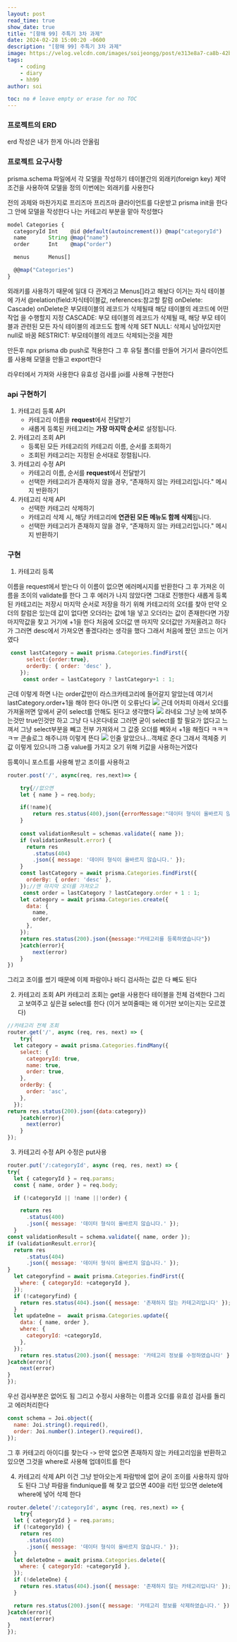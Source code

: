 ```yaml
---
layout: post
read_time: true
show_date: true
title: "[항해 99] 주특기 3차 과제"
date: 2024-02-28 15:00:20 -0600
description: "[항해 99] 주특기 3차 과제"
image: https://velog.velcdn.com/images/soijeongg/post/e313e8a7-ca8b-42b9-9da1-eae95d00f2df/image.png
tags: 
    - coding
    - diary
    - hh99
author: soi

toc: no # leave empty or erase for no TOC
---
```


### 프로젝트의 ERD
erd 작성은 내가 한게 아니라 안올림

### 프로젝트 요구사항
prisma.schema 파일에서 각 모델을 작성하기
테이블간의 외래키(foreign key) 제약 조건을 사용하여 모델을 정의
이번에는 외래키를 사용한다

전의 과제와 마찬가지로 프리즈마 프리즈마 클라이언트를 다운받고 prisma init을 한다
그 안에 모델을 작성한다 
나는 카테고리 부분을 맡아 작성했다 
``` javascript
model Categories {
  categoryId Int    @id @default(autoincrement()) @map("categoryId")
  name       String @map("name")
  order      Int    @map("order")   

  menus      Menus[]

  @@map("Categories") 
}
```
외래키를 사용하기 때문에 일대 다 관계라고 Menus[]라고 해놨다 이거는 자식 테이블에 가서 @relation(field:자식테이블값, references:참고할 칼럼  onDelete: Cascade)
onDelete은 부모테이블의 레코드가 삭제될때 해당 테이블의 레코드에 어떤 작업 을 수행할지 지정
CASCADE: 부모 테이블의 레코드가 삭제될 때, 해당 부모 테이블과 관련된 모든 자식 테이블의 레코드도 함께 삭제
SET NULL: 삭제시 남아있지만 null로 바꿈
RESTRICT: 부모테이블의 레코드 삭제되는것을 제한

만든후 npx prisma db push로 적용한다 
그 후 유틸 폴더를 만들어 거기서 클라이언트를 사용해 모델을 만들고 export한다 

라우터에서 가져와 사용한다
유효성 검사를 joi를 사용해 구현한다
### api 구현하기
1. 카테고리 등록 API
    - 카테고리 이름을 **request**에서 전달받기
    - 새롭게 등록된 카테고리는 **가장 마지막 순서**로 설정됩니다.
2. 카테고리 조회 API
    - 등록된 모든 카테고리의 카테고리 이름, 순서를 조회하기
    - 조회된 카테고리는 지정된 순서대로 정렬됩니다.
3. 카테고리 수정 API
    - 카테고리 이름, 순서를 **request**에서 전달받기
    - 선택한 카테고리가 존재하지 않을 경우, “존재하지 않는 카테고리입니다." 메시지 반환하기
4. 카테고리 삭제 API
    - 선택한 카테고리 삭제하기
    - 카테고리 삭제 시, 해당 카테고리에 **연관된 모든 메뉴도 함께 삭제**됩니다.
    - 선택한 카테고리가 존재하지 않을 경우, “존재하지 않는 카테고리입니다." 메시지 반환하기
    
### 구현
1) 카테고리 등록

이름을 request에서 받는다 
이 이름이 없으면 에러메시지를 반환한다
그 후 가져온 이름을 조이의 validate를 한다 
그 후 에러가 나지 않았다면 그대로 진행한다 
새롭게 등록된 카테고리는 저장시 마지막 순서로 저장을 하기 위해 카테고리의 오더를 찾아 만약 오더의 칼럼은 있는데 값이 없다면 오더라는 값에 1을 넣고 오더라는 값이 존재한다면 가장 마지막값을 찾고 거기에 +1을 한다
처음에 오더값 맨 마지막 오더값만 가져올려고 하다가 그러면 desc에서 가져오면 좋겠다라는 생각을 했다
그래서 처음에 짰던 코드는 이거였다 
```javascript
 const lastCategory = await prisma.Categories.findFirst({
      select:{order:true},
      orderBy: { order: 'desc' },
    });
     const order = lastCategory ? lastCategory+1 : 1;
```
근데 이렇게 하면 나는 order값만이 라스크카테고리에 들어갈지 알았는데 여기서 lastCategory.order+1을 해야 한다 
아니면 이 오류난다
![](https://velog.velcdn.com/images/soijeongg/post/1b8fdd03-757e-4929-bde0-ea6685eef693/image.png)
근데 어차피 아래서 오더를 가져올꺼면 앞에서 굳이 select를 안해도 된다고 생각했다 
![](https://velog.velcdn.com/images/soijeongg/post/a7a5d2f3-36db-4828-a4c3-70c0cfaef84a/image.png)
라네요 그냥 눈에 보여주는것만 true인것만 하고 그냥 다 나온다네요
그러면 굳이 select를 할 필요가 없다고 느껴서 그냥 select부분을 빼고 전부 가져와서 그 값중 오더를 빼와서 +1을 해줬다 ㅋㅋㅋㅋㅠ
콘솔로그 해주니까 이렇게 뜬다 
![](https://velog.velcdn.com/images/soijeongg/post/f90e7ea1-4ed4-4faa-9c13-66feebe44438/image.png)
인줄 알았으나...객체로 준다 그래서 객체중 키값 이렇게 있으니까 그중 value를 가지고 오기 위해 키값을 사용하는거였다 


등록이니 포스트를 사용해 받고 조이를 사용하고 
```javascript
router.post('/', async(req, res,next)=> {

    try{//없으면 
    let { name } = req.body;

    if(!name){
        return res.status(400),json({errorMessage:"데이터 형식이 올바르지 않습니다"})
    }
    
    const validationResult = schemas.validate({ name });
    if (validationResult.error) {
      return res
        .status(404)
        .json({ message: '데이터 형식이 올바르지 않습니다.' });
    }
    const lastCategory = await prisma.Categories.findFirst({
      orderBy: { order: 'desc' },
    });//맨 마지막 오더를 가져오고 
     const order = lastCategory ? lastCategory.order + 1 : 1;
    let category = await prisma.Categories.create({
      data: {
        name,
        order,
      },
    });
    return res.status(200).json({message:"카테고리를 등록하였습니다"})
    }catch(error){
        next(error)
    }
})
```
그리고 조이를 썼기 때문에 이제 파람이나 바디 검사하는 값은 다 빼도 된다 

2)  카테고리 조회 API
카테고리 조회는 get을 사용한다 테이블을 전체 검색한다 
그리고 보여주고 싶은걸 select를 한다 (이거 보여줄때는 왜 이거만 보이는지는 모르겠다)
```javascript
//카테고리 전체 조회
router.get('/', async (req, res, next) => {
    try{
  let category = await prisma.Categories.findMany({
    select: {
      categoryId: true,
      name: true,
      order: true,
    },
    orderBy: {
      order: 'asc',
    },
  });
return res.status(200).json({data:category})
    }catch(error){
      next(error)
    }
});
```
3. 카테고리 수정 API
수정은 put사용 
```javascript
router.put('/:categoryId', async (req, res, next) => {
try{
  let { categoryId } = req.params;
  const { name, order } = req.body;

  if (!categoryId || !name ||!order) {

    return res
      .status(400)
      .json({ message: '데이터 형식이 올바르지 않습니다.' });
  }
const validationResult = schema.validate({ name, order });
if (validationResult.error){
  return res
      .status(404)
      .json({ message: '데이터 형식이 올바르지 않습니다.' });
}
  let categoryfind = await prisma.Categories.findFirst({
    where: { categoryId: +categoryId },
  });
  if (!categoryfind) {
    return res.status(404).json({ message: '존재하지 않는 카테고리입니다' });
  }
  let updateOne =  await prisma.Categories.update({
    data: { name, order },
    where: {
      categoryId: +categoryId,
    },
  });
    return res.status(200).json({ message: '카테고리 정보를 수정하였습니다' });
}catch(error){
    next(error)
}
});
```
우선 검사부분은 없어도 됨
그리고 수정시 사용하는 이름과 오더를 유효성 검사를 돌리고 에러처리한다
```javascript
const schema = Joi.object({
  name: Joi.string().required(), 
  order: Joi.number().integer().required(), 
});
```
그 후 카테고리 아이디를 찾는다 -> 만약 없으면 존재하지 않는 카테고리임을 반환하고 있으면 그것을 where로 사용해 업데이트를 한다 

4. 카테고리 삭제 API
이건 그냥 받아오는게 파람밖에 없어 굳이 조이를 사용하지 않아도 된다 
그냥 파람을 findunique를 해 찾고 없으면 400을 리턴 있으면 delete에 where에 넣어 삭제 한다 
```javascript
router.delete('/:categoryId', async (req, res,next) => {
    try{
  let { categoryId } = req.params;
  if (!categoryId) {
    return res
      .status(400)
      .json({ message: '데이터 형식이 올바르지 않습니다.' });
  }
  let deleteOne = await prisma.Categories.delete({
    where: { categoryId: +categoryId },
  });
  if (!deleteOne) {
    return res.status(404).json({ message: '존재하지 않는 카테고리입니다' });
  }

  return res.status(200).json({ message: '카테고리 정보를 삭제하였습니다.' });
}catch(error){
    next(error)
}
});
```
